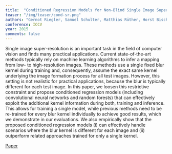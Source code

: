 ```yaml
---
title:  "Conditioned Regression Models for Non-Blind Single Image Super-Resolution"
teaser: "/img/teaser/cond-sr.png"
authors: "Gernot Riegler, Samuel Schulter, Matthias Rüther, Horst Bischof"
conference: ICCV
year: 2015
comments: false
---
```


Single image super-resolution is an important task in the field of computer vision and finds many practical applications. Current state-of-the-art methods typically rely on machine learning algorithms to infer a mapping from low- to high-resolution images. These methods use a single fixed blur kernel during training and, consequently, assume the exact same kernel underlying the image formation process for all test images. However, this setting is not realistic for practical applications, because the blur is typically different for each test image. In this paper, we loosen this restrictive constraint and propose conditioned regression models (including convolutional neural networks and random forests) that can effectively exploit the additional kernel information during both, training and inference. This allows for training a single model, while previous methods need to be re-trained for every blur kernel individually to achieve good results, which we demonstrate in our evaluations. We also empirically show that the proposed conditioned regression models (i) can effectively handle scenarios where the blur kernel is different for each image and (ii) outperform related approaches trained for only a single kernel.

[Paper](/papers/cond-sr.pdf)

